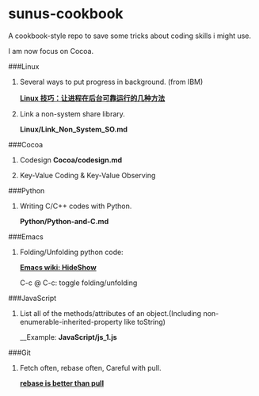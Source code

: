 sunus-cookbook
==============

A cookbook-style repo to save some tricks about coding skills i might use.

I am now focus on Cocoa.

###Linux

1. Several ways to put progress in background. (from IBM)

   [__Linux 技巧：让进程在后台可靠运行的几种方法__](http://www.ibm.com/developerworks/cn/linux/l-cn-nohup/index.html)

2. Link a non-system share library.

    __Linux/Link_Non_System_SO.md__

###Cocoa

1. Codesign
    __Cocoa/codesign.md__

2. Key-Value Coding & Key-Value Observing

###Python

1. Writing C/C++ codes with Python.

    __Python/Python-and-C.md__

###Emacs
1. Folding/Unfolding python code:

   [__Emacs wiki: HideShow__](http://www.emacswiki.org/emacs/HideShow)

   C-c @ C-c: toggle folding/unfolding

###JavaScript

1. List all of the methods/attributes of an object.(Including non-enumerable-inherited-property like toString)

    __Example: __JavaScript/js_1.js__

###Git

1. Fetch often, rebase often, Careful with pull.

    [__rebase is better than pull__](http://sunuslee.github.io/git-rebase-is-better-than-pull/)
